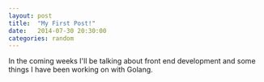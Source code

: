 ```yaml
---
layout: post
title:  "My First Post!"
date:   2014-07-30 20:30:00
categories: random
---
```


In the coming weeks I'll be talking about front end development and some things I have been working on with Golang.